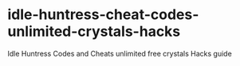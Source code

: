 # idle-huntress-cheat-codes-unlimited-crystals-hacks
Idle Huntress Codes and Cheats unlimited free crystals Hacks guide
